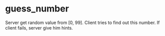 guess_number
============

Server get random value from [0, 99].
Client tries to find out this number.
If client fails, server give him hints.
